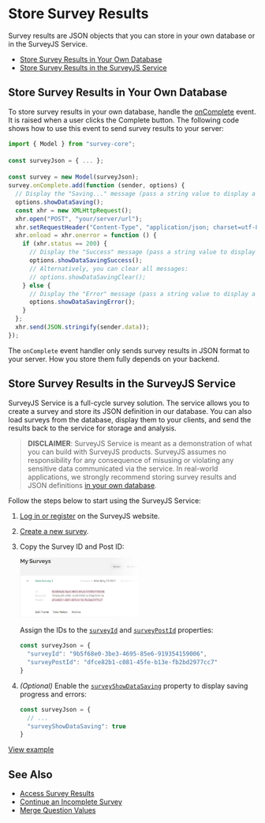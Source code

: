 # Store Survey Results

Survey results are JSON objects that you can store in your own database or in the SurveyJS Service.

- [Store Survey Results in Your Own Database](#store-survey-results-in-your-own-database)
- [Store Survey Results in the SurveyJS Service](#store-survey-results-in-the-surveyjs-service)

## Store Survey Results in Your Own Database

To store survey results in your own database, handle the [onComplete](https://surveyjs.io/Documentation/Library?id=surveymodel#onComplete) event. It is raised when a user clicks the Complete button. The following code shows how to use this event to send survey results to your server:

```js
import { Model } from "survey-core";

const surveyJson = { ... };

const survey = new Model(surveyJson);
survey.onComplete.add(function (sender, options) {
  // Display the "Saving..." message (pass a string value to display a custom message)
  options.showDataSaving();
  const xhr = new XMLHttpRequest();
  xhr.open("POST", "your/server/url");
  xhr.setRequestHeader("Content-Type", "application/json; charset=utf-8");
  xhr.onload = xhr.onerror = function () {
    if (xhr.status == 200) {
      // Display the "Success" message (pass a string value to display a custom message)
      options.showDataSavingSuccess();
      // Alternatively, you can clear all messages:
      // options.showDataSavingClear();
    } else {
      // Display the "Error" message (pass a string value to display a custom message)
      options.showDataSavingError();
    }
  };
  xhr.send(JSON.stringify(sender.data));
});
```

The `onComplete` event handler only sends survey results in JSON format to your server. How you store them fully depends on your backend.

## Store Survey Results in the SurveyJS Service

SurveyJS Service is a full-cycle survey solution. The service allows you to create a survey and store its JSON definition in our database. You can also load surveys from the database, display them to your clients, and send the results back to the service for storage and analysis.

> **DISCLAIMER**: SurveyJS Service is meant as a demonstration of what you can build with SurveyJS products. SurveyJS assumes no responsibility for any consequence of misusing or violating any sensitive data communicated via the service. In real-world applications, we strongly recommend storing survey results and JSON definitions [in your own database](#store-survey-results-in-your-own-database).

Follow the steps below to start using the SurveyJS Service:

1. [Log in or register](https://surveyjs.io/Account/Login) on the SurveyJS website.
2. [Create a new survey](https://surveyjs.io/Service/MySurveys).
3. Copy the Survey ID and Post ID:

    <img src="images/survey-get-postid.png" alt="Survey ID and Post ID" width="50%">

    Assign the IDs to the [`surveyId`](https://surveyjs.io/Documentation/Library?id=surveymodel#surveyId) and [`surveyPostId`](https://surveyjs.io/Documentation/Library?id=surveymodel#surveyPostId) properties:

    ```js
    const surveyJson = {
      "surveyId": "9b5f68e0-3be3-4695-85e6-919354159006",
      "surveyPostId": "dfce82b1-c081-45fe-b13e-fb2bd2977cc7"
    }
    ```
4. *(Optional)* Enable the [`surveyShowDataSaving`](https://surveyjs.io/Documentation/Library?id=surveymodel#surveyShowDataSaving) property to display saving progress and errors:

    ```js
    const surveyJson = {
      // ...
      "surveyShowDataSaving": true
    }
    ```
[View example](https://surveyjs.io/Examples/Library?id=service-send)

## See Also

- [Access Survey Results](/Documentation/Library?id=handle-survey-results-access)
- [Continue an Incomplete Survey](/Documentation/Library?id=handle-survey-results-continue-incomplete)
- [Merge Question Values](/Documentation/Library?id=design-survey-merge-question-values)